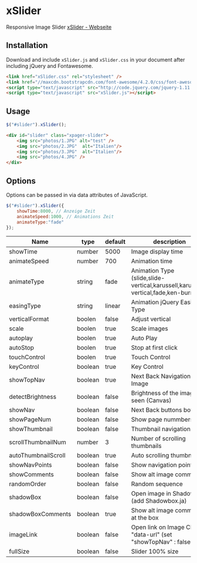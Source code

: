 xSlider
===========
Responsive Image Slider
[xSlider - Webseite]

## Installation

Download and include `xSlider.js` and `xSlider.css`  in your document after including jQuery and  Fontawesome.

```html
<link href="xSlider.css" rel="stylesheet" />
<link href="//maxcdn.bootstrapcdn.com/font-awesome/4.2.0/css/font-awesome.min.css" rel="stylesheet" />
<script type="text/javascript" src="http://code.jquery.com/jquery-1.11.0.min.js"></script>
<script type="text/javascript" src="xSlider.js"></script>
```

## Usage

```javascript
$("#slider").xSlider();
```

``` html
<div id="slider" class="xpager-slider">
	<img src="photos/1.JPG" alt="test" />
	<img src="photos/2.JPG"  alt="Italien"/>
	<img src="photos/3.JPG"  alt="Italien"/>
	<img src="photos/4.JPG" />
</div>
```


## Options

Options can be passed in via data attributes of JavaScript.

``` js
$("#slider").xSlider({
	showTime:8000, // Anzeige Zeit
	animateSpeed:1000, // Animations Zeit
	animateType:"fade"
});
```

<table class="table table-bordered table-striped">
	<thead>
		<tr>
			<th style="width: 100px;">Name</th>
			<th style="width: 100px;">type</th>
			<th style="width: 50px;">default</th>
			<th>description</th>
		</tr>
	</thead>
	<tbody>
		<tr>
			<td>showTime</td>
			<td>number</td>
			<td>5000</td>
			<td>Image display time</td>
		</tr>
		<tr>
			<td>animateSpeed</td>
			<td>number</td>
			<td>700</td>
			<td>Animation time</td>
		</tr>
		<tr>
			<td>animateType</td>
			<td>string</td>
			<td>fade</td>
            <td>Animation Type (slide,slide-vertical,karussell,karussell-vertical,fade,ken-burns)</td>
		</tr>
		<tr>
			<td>easingType</td>
			<td>string</td>
			<td>linear</td>
			<td>Animation jQuery Easing Type</td>
		</tr>
		<tr>
			<td>verticalFormat</td>
			<td>boolen</td>
			<td>false</td>
            <td>Adjust vertical</td>
		</tr>
		<tr>
			<td>scale</td>
			<td>boolen</td>
			<td>true</td>
            <td>Scale images</td>
		</tr>
		<tr>
			<td>autoplay</td>
			<td>boolen</td>
			<td>true</td>
			<td>Auto Play</td>
		</tr>
		<tr>
			<td>autoStop</td>
			<td>boolen</td>
			<td>true</td>
			<td>Stop at first click</td>
		</tr>
		<tr>
			<td>touchControl</td>
			<td>boolen</td>
			<td>true</td>
			<td>Touch Control</td>
		</tr>
		<tr>
			<td>keyControl</td>
			<td>boolean</td>
			<td>true</td>
			<td>Key Control</td>
		</tr>
		<tr>
			<td>showTopNav</td>
			<td>boolean</td>
			<td>true</td>
			<td>Next Back Navigation on Image</td>
		</tr>
		<tr>
			<td>detectBrightness</td>
			<td>boolean</td>
			<td>false</td>
			<td>Brightness of the images seen (Canvas)</td>
		</tr>
		<tr>
		  <td>showNav</td>
		  <td>boolean</td>
		  <td>false</td>
		  <td>Next Back buttons bottom</td>
	  </tr>
		<tr>
		  <td>showPageNum</td>
		  <td>boolean</td>
		  <td>false</td>
		  <td>Show page nummbers</td>
	  </tr>
		<tr>
		  <td>showThumbnail</td>
		  <td>boolean</td>
		  <td>false</td>
		  <td>Thumbnail navigation</td>
	  </tr>
		<tr>
		  <td>scrollThumbnailNum</td>
		  <td>number</td>
		  <td>3</td>
		  <td>Number of scrolling thumbnails</td>
	  </tr>
		<tr>
		  <td>autoThumbnailScroll</td>
		  <td>boolean</td>
		  <td>true</td>
		  <td>Auto scrolling thumbnails</td>
	  </tr>
		<tr>
		  <td>showNavPoints</td>
		  <td>boolean</td>
		  <td>false</td>
		  <td>Show navigation points</td>
	  </tr>
		<tr>
		  <td>showComments</td>
		  <td>boolean</td>
		  <td>false</td>
		  <td>Show alt image comments</td>
	  </tr>
		<tr>
		  <td>randomOrder</td>
		  <td>boolean</td>
		  <td>false</td>
		  <td>Random sequence</td>
	  </tr>
		<tr>
		  <td>shadowBox</td>
		  <td>boolean</td>
		  <td>false</td>
		  <td>Open image in Shadowbox (add Shadowbox.ja)</td>
	  </tr>
		<tr>
		  <td>shadowBoxComments</td>
		  <td>boolean</td>
		  <td>true</td>
		  <td>Show alt image comments at the box</td>
	  </tr>
		<tr>
		  <td>imageLink</td>
		  <td>boolean</td>
		  <td>false</td>
		  <td>Open link on Image Click "data-url" (set &quot;showTopNav&quot; : false)</td>
	  </tr>
		<tr>
		  <td>fullSize</td>
		  <td>boolean</td>
		  <td>false</td>
		  <td>Slider 100% size</td>
	  </tr>
	</tbody>
</table>



[xSlider - Webseite]:http://xpager.ch/entwicklung/xslider/

